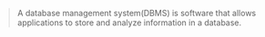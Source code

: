 
> A database management system(DBMS) is software that allows applications to store and analyze information in a database.

